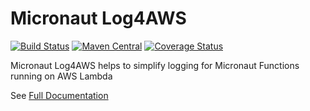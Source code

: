 # Micronaut Log4AWS

[![Build Status](https://github.com/agorapulse/micronaut-log4aws/workflows/Check/badge.svg)](https://github.com/agorapulse/micronaut-log4aws/actions)
[![Maven Central](https://img.shields.io/maven-central/v/com.agorapulse/micronaut-log4aws.svg?label=Maven%20Central)](https://search.maven.org/search?q=g:%22com.agorapulse%22%20AND%20a:%22micronaut-log4aws%22)
[![Coverage Status](https://coveralls.io/repos/github/agorapulse/micronaut-log4aws/badge.svg?branch=master)](https://coveralls.io/github/agorapulse/micronaut-log4aws?branch=master)

Micronaut Log4AWS helps to simplify logging for Micronaut Functions running on AWS Lambda

See [Full Documentation][DOCS]

[DOCS]: https://agorapulse.github.io/micronaut-log4aws
